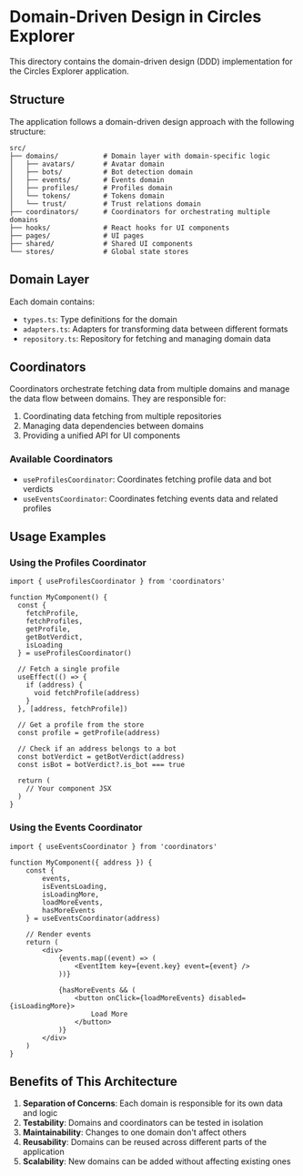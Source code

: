# Domain-Driven Design in Circles Explorer

This directory contains the domain-driven design (DDD) implementation for the Circles Explorer application.

## Structure

The application follows a domain-driven design approach with the following structure:

```
src/
├── domains/           # Domain layer with domain-specific logic
│   ├── avatars/       # Avatar domain
│   ├── bots/          # Bot detection domain
│   ├── events/        # Events domain
│   ├── profiles/      # Profiles domain
│   └── tokens/        # Tokens domain
│   └── trust/         # Trust relations domain
├── coordinators/      # Coordinators for orchestrating multiple domains
├── hooks/             # React hooks for UI components
├── pages/             # UI pages
├── shared/            # Shared UI components
└── stores/            # Global state stores
```

## Domain Layer

Each domain contains:

- `types.ts`: Type definitions for the domain
- `adapters.ts`: Adapters for transforming data between different formats
- `repository.ts`: Repository for fetching and managing domain data

## Coordinators

Coordinators orchestrate fetching data from multiple domains and manage the data flow between domains. They are responsible for:

1. Coordinating data fetching from multiple repositories
2. Managing data dependencies between domains
3. Providing a unified API for UI components

### Available Coordinators

- `useProfilesCoordinator`: Coordinates fetching profile data and bot verdicts
- `useEventsCoordinator`: Coordinates fetching events data and related profiles

## Usage Examples

### Using the Profiles Coordinator

```tsx
import { useProfilesCoordinator } from 'coordinators'

function MyComponent() {
  const {
    fetchProfile,
    fetchProfiles,
    getProfile,
    getBotVerdict,
    isLoading
  } = useProfilesCoordinator()

  // Fetch a single profile
  useEffect(() => {
    if (address) {
      void fetchProfile(address)
    }
  }, [address, fetchProfile])

  // Get a profile from the store
  const profile = getProfile(address)

  // Check if an address belongs to a bot
  const botVerdict = getBotVerdict(address)
  const isBot = botVerdict?.is_bot === true

  return (
    // Your component JSX
  )
}
```

### Using the Events Coordinator

```tsx
import { useEventsCoordinator } from 'coordinators'

function MyComponent({ address }) {
	const {
		events,
		isEventsLoading,
		isLoadingMore,
		loadMoreEvents,
		hasMoreEvents
	} = useEventsCoordinator(address)

	// Render events
	return (
		<div>
			{events.map((event) => (
				<EventItem key={event.key} event={event} />
			))}

			{hasMoreEvents && (
				<button onClick={loadMoreEvents} disabled={isLoadingMore}>
					Load More
				</button>
			)}
		</div>
	)
}
```

## Benefits of This Architecture

1. **Separation of Concerns**: Each domain is responsible for its own data and logic
2. **Testability**: Domains and coordinators can be tested in isolation
3. **Maintainability**: Changes to one domain don't affect others
4. **Reusability**: Domains can be reused across different parts of the application
5. **Scalability**: New domains can be added without affecting existing ones
